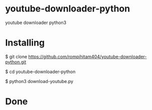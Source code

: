 # youtube-downloader-python
youtube downloader python3

# Installing 
$ git clone https://github.com/rompihitam404/youtube-downloader-python.git

$ cd youtube-downloader-python

$ python3 download-youtube.py

# Done
